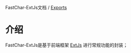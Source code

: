 FastChar-ExtJs文档 / [Exports](modules.md)

# 介绍
FastChar-ExtJs是基于前端框架 [ExtJs](https://docs.sencha.com/extjs/7.7.0/index.html) 进行常规功能的封装；
